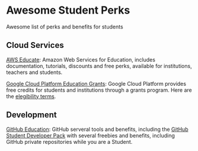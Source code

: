 # Awesome Student Perks
Awesome list of perks and benefits for students

## Cloud Services
[AWS Educate](https://aws.amazon.com/education/awseducate/): Amazon Web Services for Education, includes documentation, tutorials, discounts and free perks, available for institutions, teachers and students.

[Google Cloud Platform Education Grants](https://cloud.google.com/edu/): Google Cloud Platform provides free credits for students and institutions through a grants program. Here are the [elegibility terms](https://lp.google-mkto.com/CloudEduGrants.html).

## Development

[GitHub Education](https://education.github.com/): GitHub serveral tools and benefits, including the [GitHub Student Developer Pack](https://education.github.com/pack) with several freebies and benefits, including GitHub private repositories while you are a Student.
